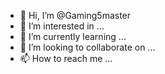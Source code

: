 - 👋 Hi, I’m @Gaming5master
- 👀 I’m interested in ...
- 🌱 I’m currently learning ...
- 💞️ I’m looking to collaborate on ...
- 📫 How to reach me ...

<!---
Gaming5master/Gaming5master is a ✨ special ✨ repository because its `README.md` (this file) appears on your GitHub profile.
You can click the Preview link to take a look at your changes.
--->
